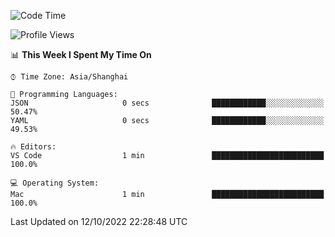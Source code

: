 <!--START_SECTION:waka-->
![Code Time](http://img.shields.io/badge/Code%20Time-451%20hrs%2039%20mins-blue)

![Profile Views](http://img.shields.io/badge/Profile%20Views-0-blue)

📊 **This Week I Spent My Time On** 

```text
⌚︎ Time Zone: Asia/Shanghai

💬 Programming Languages: 
JSON                     0 secs              ████████████░░░░░░░░░░░░░   50.47% 
YAML                     0 secs              ████████████░░░░░░░░░░░░░   49.53%

🔥 Editors: 
VS Code                  1 min               █████████████████████████   100.0%

💻 Operating System: 
Mac                      1 min               █████████████████████████   100.0%

```


 Last Updated on 12/10/2022 22:28:48 UTC
<!--END_SECTION:waka-->